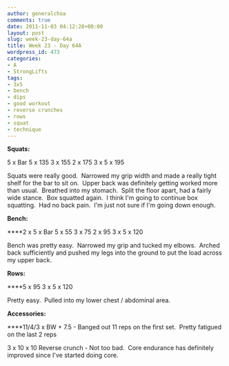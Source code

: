```yaml
---
author: generalchoa
comments: true
date: 2011-11-03 04:12:28+00:00
layout: post
slug: week-23-day-64a
title: Week 23 - Day 64A
wordpress_id: 473
categories:
- A
- StrongLifts
tags:
- 3x5
- bench
- dips
- good workout
- reverse crunches
- rows
- squat
- technique
---
```


**Squats:**

5 x Bar
5 x 135
3 x 155
2 x 175
3 x 5 x 195

Squats were really good.  Narrowed my grip width and made a really tight shelf for the bar to sit on.  Upper back was definitely getting worked more than usual.  Breathed into my stomach.  Split the floor apart, had a fairly wide stance.  Box squatted again.  I think I'm going to continue box squatting.  Had no back pain.  I'm just not sure if I'm going down enough.

**Bench:**

****2 x 5 x Bar
5 x 55
3 x 75
2 x 95
3 x 5 x 120

Bench was pretty easy.  Narrowed my grip and tucked my elbows.  Arched back sufficiently and pushed my legs into the ground to put the load across my upper back.

**Rows:**

****5 x 95
3 x 5 x 120

Pretty easy.  Pulled into my lower chest / abdominal area.

**Accessories:**

****11/4/3 x BW + 7.5 - Banged out 11 reps on the first set.  Pretty fatigued on the last 2 reps

3 x 10 x 10 Reverse crunch - Not too bad.  Core endurance has definitely improved since I've started doing core.
